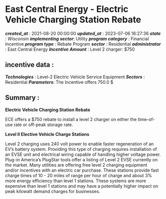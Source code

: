 # East Central Energy - Electric Vehicle Charging Station Rebate 
 ***created_at*** : 2021-08-20 00:00:00 
 ***updated_at*** : 2023-07-06 16:27:36 
 ***state** : Wisconsin 
 **implementing sector***: Utility 
 ***program category*** : Financial Incentive 
 ***program type*** : Rebate Program 
 ***sector*** : Residential 
 ***administrator*** : East Central Energy 
 ***Incentive Amount*** : Level 2 charger: $750

 
 ## incentive data : 
 ***Technologies*** : Level-2 Electric Vehicle Service Equipment 
 ***Sectors*** : Residential 
 ***Parameters***: The Incentive offers 750.0 $ 
 
 ## Summary : 
 **Electric Vehicle Charging Station Rebate**

ECE offers a $750 rebate to install a level 2 charger on either the time-of-
use rate or off-peak storage rate.

**Level II Elective Vehicle Charge Stations**

Level 2 charging uses 240 volt power to enable faster regeneration of an EV’s
battery system. Providing this type of charging requires installation of an
EVSE unit and electrical wiring capable of handling higher voltage power.
Plug-in America’s PlugStar tools offer a listing of Level 2 EVSE currently on
the market. Many utilities are offering free level 2 charging equipment and/or
incentives with an electric car purchase. These stations provide fast charge
times of 10 - 20 miles of range per hour of charge and about 3% more energy
efficiency than level 1 stations. These systems are more expensive than level
1 stations and may have a potentially higher impact on peak kilowatt demand
charges for businesses.

  

 
 